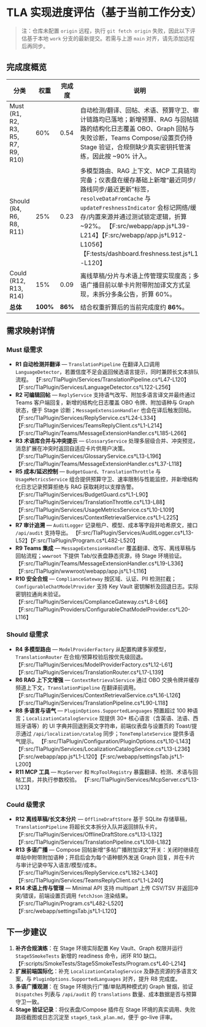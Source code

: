 # TLA 实现进度评估（基于当前工作分支）

> 注：仓库未配置 `origin` 远程，执行 `git fetch origin` 失败，因此以下评估基于本地 `work` 分支的最新提交。若需与上游 `main` 对齐，请先添加远程后再同步。

## 完成度概览

| 分类 | 权重 | 完成度 | 说明 |
| --- | --- | --- | --- |
| Must (R1, R2, R3, R5, R7, R9, R10) | 60% | 0.54 | 自动检测/翻译、回帖、术语、预算守卫、审计链路均已落地；新增预算、RAG 与回帖链路的结构化日志覆盖 OBO、Graph 回帖与失败诊断，Teams Compose/设置页仍待 Stage 验证，合规侧缺少真实密钥托管演练，因此按 ~90% 计入。 |
| Should (R4, R6, R8, R11) | 25% | 0.23 | 多模型路由、RAG 上下文、MCP 工具链均完备；仪表盘在缓存基础上新增“最近同步/路线同步/最近更新”标签，`resolveDataFromCache` 与 `updateFreshnessIndicator` 会标记网络/缓存/内置来源并通过测试锁定逻辑，折算 ~92%。 【F:src/webapp/app.js†L39-L214】【F:src/webapp/app.js†L912-L1056】【F:tests/dashboard.freshness.test.js†L1-L120】 |
| Could (R12, R13, R14) | 15% | 0.09 | 离线草稿/分片与术语上传管理实现度高；多语广播目前以单卡片附带附加译文方式呈现，未拆分多条公告，折算 60%。 |
| **总体** | **100%** | **86%** | 结合权重折算后的当前完成度约 **86%**。 |

## 需求映射详情

### Must 级需求

- **R1 自动检测并翻译** — `TranslationPipeline` 在翻译入口调用 `LanguageDetector`，若置信度不足会返回候选语言提示，同时兼顾长文本排队流程。 【F:src/TlaPlugin/Services/TranslationPipeline.cs†L47-L120】【F:src/TlaPlugin/Services/LanguageDetector.cs†L122-L256】
- **R2 可编辑回帖** — `ReplyService` 支持语气改写、附加多语言译文并最终通过 Teams 客户端回复，新增的结构化日志覆盖 OBO 令牌、附加语种与 Graph 状态，便于 Stage 诊断；`MessageExtensionHandler` 也会在译后触发回帖。 【F:src/TlaPlugin/Services/ReplyService.cs†L24-L334】【F:src/TlaPlugin/Services/TeamsReplyClient.cs†L1-L214】【F:src/TlaPlugin/Teams/MessageExtensionHandler.cs†L185-L266】
- **R3 术语库合并与冲突提示** — `GlossaryService` 处理多层级合并、冲突预览，消息扩展在冲突时返回自适应卡片供用户决策。 【F:src/TlaPlugin/Services/GlossaryService.cs†L13-L196】【F:src/TlaPlugin/Teams/MessageExtensionHandler.cs†L37-L118】
- **R5 成本/延迟控制** — `BudgetGuard`、`TranslationThrottle` 与 `UsageMetricsService` 组合提供预算守卫、速率限制与性能监控，并新增结构化日志记录预算拒绝与 RAG 获取耗时以支撑告警。 【F:src/TlaPlugin/Services/BudgetGuard.cs†L1-L90】【F:src/TlaPlugin/Services/TranslationThrottle.cs†L13-L88】【F:src/TlaPlugin/Services/UsageMetricsService.cs†L10-L109】【F:src/TlaPlugin/Services/ContextRetrievalService.cs†L1-L225】
- **R7 审计追溯** — `AuditLogger` 记录租户、模型、成本等字段并哈希原文，接口 `/api/audit` 支持导出。 【F:src/TlaPlugin/Services/AuditLogger.cs†L13-L52】【F:src/TlaPlugin/Program.cs†L482-L520】
- **R9 Teams 集成** — `MessageExtensionHandler` 覆盖翻译、改写、离线草稿与回帖流程；`wwwroot` 下提供 Tab/仪表盘静态资源，待 Stage 环境验证。 【F:src/TlaPlugin/Teams/MessageExtensionHandler.cs†L19-L336】【F:src/TlaPlugin/wwwroot/webapp/app.js†L1-L116】
- **R10 安全合规** — `ComplianceGateway` 按区域、认证、PII 检测拦截；`ConfigurableChatModelProvider` 支持 Key Vault 密钥解析及回退日志。实际密钥拉通尚未验证。 【F:src/TlaPlugin/Services/ComplianceGateway.cs†L8-L66】【F:src/TlaPlugin/Providers/ConfigurableChatModelProvider.cs†L20-L116】

### Should 级需求

- **R4 多模型路由** — `ModelProviderFactory` 从配置构建多家模型，`TranslationRouter` 在合规/预算校验后按优先级回退。 【F:src/TlaPlugin/Services/ModelProviderFactory.cs†L12-L61】【F:src/TlaPlugin/Services/TranslationRouter.cs†L17-L139】
- **R6 RAG 上下文增强** — `ContextRetrievalService` 通过 OBO 交换令牌并缓存频道上下文，`TranslationPipeline` 在翻译前调用。 【F:src/TlaPlugin/Services/ContextRetrievalService.cs†L16-L126】【F:src/TlaPlugin/Services/TranslationPipeline.cs†L90-L118】
- **R8 多语言与语气** — `PluginOptions.SupportedLanguages` 预置超过 100 种语言；`LocalizationCatalogService` 现提供 30+ 核心语言（含英语、法语、西班牙语等）的 UI 字典并回退到英文字符串，前端仪表盘与设置页的 Toast/提示通过 `/api/localization/catalog` 同步；`ToneTemplateService` 提供多语气提示。 【F:src/TlaPlugin/Configuration/PluginOptions.cs†L10-L143】【F:src/TlaPlugin/Services/LocalizationCatalogService.cs†L13-L236】【F:src/webapp/app.js†L1-L120】【F:src/webapp/settingsTab.js†L1-L200】
- **R11 MCP 工具** — `McpServer` 和 `McpToolRegistry` 暴露翻译、检测、术语与回帖工具，并执行参数校验。 【F:src/TlaPlugin/Services/McpServer.cs†L13-L123】

### Could 级需求

- **R12 离线草稿/长文本分片** — `OfflineDraftStore` 基于 SQLite 存储草稿，`TranslationPipeline` 将超长文本拆分入队并返回排队卡片。 【F:src/TlaPlugin/Services/OfflineDraftStore.cs†L13-L132】【F:src/TlaPlugin/Services/TranslationPipeline.cs†L108-L182】
- **R13 多语广播** — Compose 回帖新增“多帖广播附加译文”开关：关闭时继续在单贴中附带附加语种；开启后会为每个语种额外发送 Graph 回复，并在卡片与审计记录中写入语言/模型/成本。 【F:src/TlaPlugin/Services/ReplyService.cs†L182-L340】【F:src/TlaPlugin/Services/TeamsReplyClient.cs†L1-L240】
- **R14 术语上传与管理** — Minimal API 支持 multipart 上传 CSV/TSV 并返回冲突/错误，前端设置页调用 `fetchJson` 渲染结果。 【F:src/TlaPlugin/Program.cs†L482-L520】【F:src/webapp/settingsTab.js†L1-L120】

## 下一步建议

1. **补齐合规演练**：在 Stage 环境实际配置 Key Vault、Graph 权限并运行 `Stage5SmokeTests` 新增的 readiness 命令，闭环 R10 缺口。 【F:scripts/SmokeTests/Stage5SmokeTests/Program.cs†L40-L214】
2. **扩展前端国际化**：补充 `LocalizationCatalogService` 及静态资源的多语言文案，与 `PluginOptions.SupportedLanguages` 对齐，提升 R8 完成度。
3. **多语广播观测**：在 Stage 环境执行广播/单贴两种模式的 Graph 冒烟，验证 `Dispatches` 列表与 `/api/audit` 的 `translations` 数量、成本数据是否与预算守卫一致。
4. **Stage 验证记录**：将仪表盘/Compose 插件在 Stage 环境的真实调用、失败路径截图或日志沉淀至 `stage5_task_plan.md`，便于 go-live 评审。

